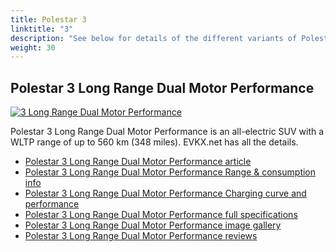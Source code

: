 ```yaml
---
title: Polestar 3
linktitle: "3"
description: "See below for details of the different variants of Polestar 3"
weight: 30
---
```

## Polestar 3 Long Range Dual Motor Performance

<a href="/models/polestar/3/3_long_range_dual_motor_performance/"><img src="https://media.evkx.net/multimedia/models/polestar/3/3_long_range_dual_motor_performance/main_1_st.jpg" class="img-fluid" alt="3 Long Range Dual Motor Performance" ></a>

Polestar 3 Long Range Dual Motor Performance is an all-electric SUV with a WLTP range of up to 560 km (348 miles). EVKX.net has all the details. 

- [Polestar 3 Long Range Dual Motor Performance article](/models/polestar/3/3_long_range_dual_motor_performance/)
- [Polestar 3 Long Range Dual Motor Performance Range & consumption info](/models/polestar/3/3_long_range_dual_motor_performance/rangeandconsumption)
- [Polestar 3 Long Range Dual Motor Performance Charging curve and performance](/models/polestar/3/3_long_range_dual_motor_performance/chargingcurve)
- [Polestar 3 Long Range Dual Motor Performance full specifications](/models/polestar/3/3_long_range_dual_motor_performance/specifications)
- [Polestar 3 Long Range Dual Motor Performance image gallery](/models/polestar/3/3_long_range_dual_motor_performance/gallery)
- [Polestar 3 Long Range Dual Motor Performance reviews](/models/polestar/3/3_long_range_dual_motor_performance/reviews)

